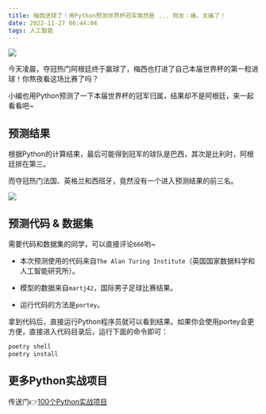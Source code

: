 ```yaml
---
title: 梅西进球了！用Python预测世界杯冠军竟然是 ... 网友：痛，太痛了！
date: 2022-11-27 06:44:04
tags: 人工智能
---
```





![](https://article-1300615378.cos.ap-nanjing.myqcloud.com/%E4%B8%96%E7%95%8C%E6%9D%AF%E5%86%A0%E5%86%9B%2Fcover.jpg)

今天凌晨，夺冠热门阿根廷终于赢球了，梅西也打进了自己本届世界杯的第一粒进球！你熬夜看这场比赛了吗？

小编也用Python预测了一下本届世界杯的冠军归属，结果却不是阿根廷，来一起看看吧~

## 预测结果

根据Python的计算结果，最后可能得到冠军的球队是巴西，其次是比利时，阿根廷排在第三。


而夺冠热门法国、英格兰和西班牙，竟然没有一个进入预测结果的前三名。

![](https://article-1300615378.cos.ap-nanjing.myqcloud.com/%E4%B8%96%E7%95%8C%E6%9D%AF%E5%86%A0%E5%86%9B%2Fpredictions.png)

## 预测代码 & 数据集

需要代码和数据集的同学，可以直接评论``666``哟~

- 本次预测使用的代码来自``The Alan Turing Institute``（英国国家数据科学和人工智能研究所）。

- 模型的数据来自``martj42``，国际男子足球比赛结果。

- 运行代码的方法是``portey``。


拿到代码后，直接运行Python程序员就可以看到结果。如果你会使用portey会更方便，直接进入代码目录后，运行下面的命令即可：

```python
poetry shell
poetry install
```
## 更多Python实战项目

传送门👉[100个Python实战项目](http://www.python4office.cn/python-project-list/)



